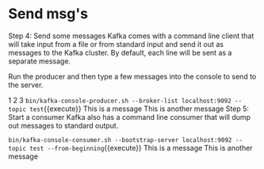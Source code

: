 # Send msg's

Step 4: Send some messages
Kafka comes with a command line client that will take input from a file or from standard input and send it out as messages to the Kafka cluster. By default, each line will be sent as a separate message.

Run the producer and then type a few messages into the console to send to the server.

1
2
3
`bin/kafka-console-producer.sh --broker-list localhost:9092 --topic test`{{execute}}
This is a message
This is another message
Step 5: Start a consumer
Kafka also has a command line consumer that will dump out messages to standard output.


`bin/kafka-console-consumer.sh --bootstrap-server localhost:9092 --topic test --from-beginning`{{execute}}
This is a message
This is another message